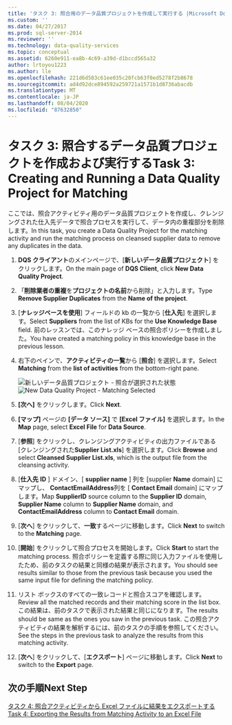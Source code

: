 ```yaml
---
title: 'タスク 3: 照合用のデータ品質プロジェクトを作成して実行する |Microsoft Docs'
ms.custom: ''
ms.date: 04/27/2017
ms.prod: sql-server-2014
ms.reviewer: ''
ms.technology: data-quality-services
ms.topic: conceptual
ms.assetid: 6260e911-ea8b-4c69-a39d-d1bccd565a32
author: lrtoyou1223
ms.author: lle
ms.openlocfilehash: 221d6d583c61ee035c20fcb63f0ed5278f2b8678
ms.sourcegitcommit: ad4d92dce894592a259721a1571b1d8736abacdb
ms.translationtype: MT
ms.contentlocale: ja-JP
ms.lasthandoff: 08/04/2020
ms.locfileid: "87632850"
---
```

# <a name="task-3-creating-and-running-a-data-quality-project-for-matching"></a><span data-ttu-id="83ec0-102">タスク 3: 照合するデータ品質プロジェクトを作成および実行する</span><span class="sxs-lookup"><span data-stu-id="83ec0-102">Task 3: Creating and Running a Data Quality Project for Matching</span></span>
  <span data-ttu-id="83ec0-103">ここでは、照合アクティビティ用のデータ品質プロジェクトを作成し、クレンジングされた仕入先データで照合プロセスを実行して、データ内の重複部分を削除します。</span><span class="sxs-lookup"><span data-stu-id="83ec0-103">In this task, you create a Data Quality Project for the matching activity and run the matching process on cleansed supplier data to remove any duplicates in the data.</span></span>

1.  <span data-ttu-id="83ec0-104">**DQS クライアント**のメインページで、[**新しいデータ品質プロジェクト**] をクリックします。</span><span class="sxs-lookup"><span data-stu-id="83ec0-104">On the main page of **DQS Client**, click **New Data Quality Project**.</span></span>

2.  <span data-ttu-id="83ec0-105">「**削除業者の重複**を**プロジェクトの名前**から削除」と入力します。</span><span class="sxs-lookup"><span data-stu-id="83ec0-105">Type **Remove Supplier Duplicates** from the **Name of the project**.</span></span>

3.  <span data-ttu-id="83ec0-106">[**ナレッジベースを使用**] フィールドの kb の一覧から [**仕入先**] を選択します。</span><span class="sxs-lookup"><span data-stu-id="83ec0-106">Select **Suppliers** from the list of KBs for the **Use Knowledge Base** field.</span></span> <span data-ttu-id="83ec0-107">前のレッスンでは、このナレッジ ベースの照合ポリシーを作成しました。</span><span class="sxs-lookup"><span data-stu-id="83ec0-107">You have created a matching policy in this knowledge base in the previous lesson.</span></span>

4.  <span data-ttu-id="83ec0-108">右下のペインで、**アクティビティの一覧**から [**照合**] を選択します。</span><span class="sxs-lookup"><span data-stu-id="83ec0-108">Select **Matching** from the **list of activities** from the bottom-right pane.</span></span>

     <span data-ttu-id="83ec0-109">![新しいデータ品質プロジェクト - 照合が選択された状態](../../2014/tutorials/media/et-creatingandrunningadqpformatching.jpg "新しいデータ品質プロジェクト - 照合が選択された状態")</span><span class="sxs-lookup"><span data-stu-id="83ec0-109">![New Data Quality Project - Matching Selected](../../2014/tutorials/media/et-creatingandrunningadqpformatching.jpg "New Data Quality Project - Matching Selected")</span></span>

5.  <span data-ttu-id="83ec0-110">**[次へ]** をクリックします。</span><span class="sxs-lookup"><span data-stu-id="83ec0-110">Click **Next**.</span></span>

6.  <span data-ttu-id="83ec0-111">**[マップ]** ページの **[データ ソース]** で **[Excel ファイル]** を選択します。</span><span class="sxs-lookup"><span data-stu-id="83ec0-111">In the **Map** page, select **Excel File** for **Data Source**.</span></span>

7.  <span data-ttu-id="83ec0-112">[**参照**] をクリックし、クレンジングアクティビティの出力ファイルである [クレンジングされた**Supplier List.xls**] を選択します。</span><span class="sxs-lookup"><span data-stu-id="83ec0-112">Click **Browse** and select **Cleansed Supplier List.xls**, which is the output file from the cleansing activity.</span></span>

8.  <span data-ttu-id="83ec0-113">[**仕入先** **ID** ] ドメイン、[ **supplier name** ] 列を [supplier **Name** domain] にマップし、 **ContactEmailAddress**列を [ **Contact Email** domain] にマップします。</span><span class="sxs-lookup"><span data-stu-id="83ec0-113">Map **SupplierID** source column to the **Supplier ID** domain, **Supplier Name** column to **Supplier Name** domain, and **ContactEmailAddress** column to **Contact Email** domain.</span></span>

9. <span data-ttu-id="83ec0-114">[**次へ**] をクリックして、**一致**するページに移動します。</span><span class="sxs-lookup"><span data-stu-id="83ec0-114">Click **Next** to switch to the **Matching** page.</span></span>

10. <span data-ttu-id="83ec0-115">[**開始**] をクリックして照合プロセスを開始します。</span><span class="sxs-lookup"><span data-stu-id="83ec0-115">Click **Start** to start the matching process.</span></span> <span data-ttu-id="83ec0-116">照合ポリシーを定義する際に同じ入力ファイルを使用したため、前のタスクの結果と同様の結果が表示されます。</span><span class="sxs-lookup"><span data-stu-id="83ec0-116">You should see results similar to those from the previous task because you used the same input file for defining the matching policy.</span></span>

11. <span data-ttu-id="83ec0-117">リスト ボックスのすべての一致レコードと照合スコアを確認します。</span><span class="sxs-lookup"><span data-stu-id="83ec0-117">Review all the matched records and their matching score in the list box.</span></span> <span data-ttu-id="83ec0-118">この結果は、前のタスクで表示された結果と同じになります。</span><span class="sxs-lookup"><span data-stu-id="83ec0-118">The results should be same as the ones you saw in the previous task.</span></span> <span data-ttu-id="83ec0-119">この照合アクティビティの結果を解析するには、前のタスクの手順を参照してください。</span><span class="sxs-lookup"><span data-stu-id="83ec0-119">See the steps in the previous task to analyze the results from this matching activity.</span></span>

12. <span data-ttu-id="83ec0-120">[**次へ**] をクリックして、[**エクスポート**] ページに移動します。</span><span class="sxs-lookup"><span data-stu-id="83ec0-120">Click **Next** to switch to the **Export** page.</span></span>

## <a name="next-step"></a><span data-ttu-id="83ec0-121">次の手順</span><span class="sxs-lookup"><span data-stu-id="83ec0-121">Next Step</span></span>
 [<span data-ttu-id="83ec0-122">タスク 4: 照合アクティビティから Excel ファイルに結果をエクスポートする</span><span class="sxs-lookup"><span data-stu-id="83ec0-122">Task 4: Exporting the Results from Matching Activity to an Excel File</span></span>](../../2014/tutorials/task-4-exporting-the-results-from-matching-activity-to-an-excel-file.md)


